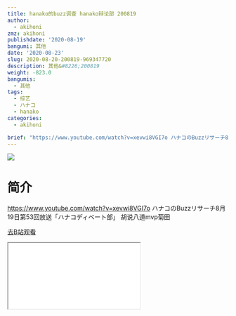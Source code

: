 ```yaml
---
title: hanako的buzz调查 hanako辩论部 200819
author:
  - akihoni
zmz: akihoni
publishdate: '2020-08-19'
bangumi: 其他
date: '2020-08-23'
slug: 2020-08-20-200819-969347720
description: 其他&#8226;200819
weight: -823.0
bangumis:
  - 其他
tags:
  - 综艺
  - ハナコ
  - hanako
categories:
  - akihoni

brief: "https://www.youtube.com/watch?v=xevwi8VGI7o ハナコのBuzzリサーチ8月19日第53回放送「ハナコディベート部」 胡说八道mvp菊田"
---
```

![](https://raw.githubusercontent.com/tcgriffith/owaraisite/master/static/tmpimg/4a2405a396baf6bfe4acfa80855bde30d36a9730.png.480.jpg)
# 简介  
https://www.youtube.com/watch?v=xevwi8VGI7o
ハナコのBuzzリサーチ8月19日第53回放送「ハナコディベート部」
胡说八道mvp菊田  

[去B站观看](https://www.bilibili.com/video/av969347720/)
<div class ="resp-container"><iframe class="testiframe" src="//player.bilibili.com/player.html?aid=969347720"", scrolling="no", allowfullscreen="true" > </iframe></div> 
